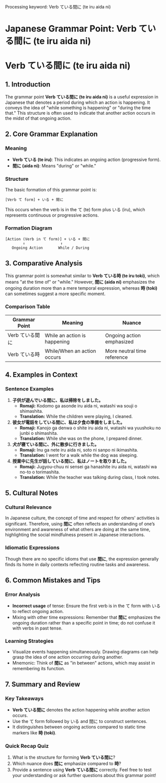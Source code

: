 Processing keyword: Verb ている間に (te iru aida ni)
# Japanese Grammar Point: Verb ている間に (te iru aida ni)
# Verb ている間に (te iru aida ni)
## 1. Introduction
The grammar point **Verb ている間に (te iru aida ni)** is a useful expression in Japanese that denotes a period during which an action is happening. It conveys the idea of "while something is happening" or "during the time that." This structure is often used to indicate that another action occurs in the midst of that ongoing action.
## 2. Core Grammar Explanation
### Meaning
- **Verb ている (te iru)**: This indicates an ongoing action (progressive form).
- **間に (aida ni)**: Means "during" or "while."
### Structure
The basic formation of this grammar point is:
```
[Verb て form] + いる + 間に
```
This occurs when the verb is in the て (te) form plus いる (iru), which represents continuous or progressive actions.
### Formation Diagram
```
[Action (Verb in て form)] + いる + 間に
        ↑                ↑
   Ongoing Action       While / During
```
## 3. Comparative Analysis
This grammar point is somewhat similar to **Verb ている時 (te iru toki)**, which means "at the time of" or "while." However, **間に (aida ni)** emphasizes the ongoing duration more than a mere temporal expression, whereas **時 (toki)** can sometimes suggest a more specific moment.
### Comparison Table
| Grammar Point        | Meaning                  | Nuance                     |
|----------------------|--------------------------|----------------------------|
| Verb ている間に      | While an action is happening | Ongoing action emphasized   |
| Verb ている時        | While/When an action occurs | More neutral time reference |
## 4. Examples in Context
### Sentence Examples
1. **子供が遊んでいる間に、私は掃除をしました。**
   - **Romaji:** Kodomo ga asonde iru aida ni, watashi wa souji o shimashita.
   - **Translation:** While the children were playing, I cleaned.
2. **彼女が電話をしている間に、私は夕食の準備をしました。**
   - **Romaji:** Kanojo ga denwa o shite iru aida ni, watashi wa yuushoku no junbi o shimashita.
   - **Translation:** While she was on the phone, I prepared dinner.
3. **犬が寝ている間に、外に散歩に行きました。**
   - **Romaji:** Inu ga nete iru aida ni, soto ni sanpo ni ikimashita.
   - **Translation:** I went for a walk while the dog was sleeping.
4. **授業中に先生が話している間に、私はノートを取りました。**
   - **Romaji:** Jugyou-chuu ni sensei ga hanashite iru aida ni, watashi wa no-to o torimashita.
   - **Translation:** While the teacher was talking during class, I took notes.
## 5. Cultural Notes
### Cultural Relevance
In Japanese culture, the concept of time and respect for others' activities is significant. Therefore, using **間に** often reflects an understanding of one’s environment and awareness of what others are doing at the same time, highlighting the social mindfulness present in Japanese interactions.
### Idiomatic Expressions
Though there are no specific idioms that use **間に**, the expression generally finds its home in daily contexts reflecting routine tasks and awareness.
## 6. Common Mistakes and Tips
### Error Analysis
- **Incorrect usage** of tense: Ensure the first verb is in the て form with いる to reflect ongoing action.
- Mixing with other time expressions: Remember that **間に** emphasizes the ongoing duration rather than a specific point in time; do not confuse it with verbs in past tense.
### Learning Strategies
- Visualize events happening simultaneously. Drawing diagrams can help grasp the idea of one action occurring during another.
- Mnemonic: Think of **間に** as "in between" actions, which may assist in remembering its function.
## 7. Summary and Review
### Key Takeaways
- **Verb ている間に** denotes the action happening while another action occurs.
- Use the て form followed by いる and 間に to construct sentences.
- It distinguishes between ongoing actions compared to static time markers like **時 (toki)**.
### Quick Recap Quiz
1. What is the structure for forming **Verb ている間に**?
2. Which nuance does **間に** emphasize compared to **時**?
3. Provide a sentence using **Verb ている間に** correctly.
Feel free to test your understanding or ask further questions about this grammar point!
